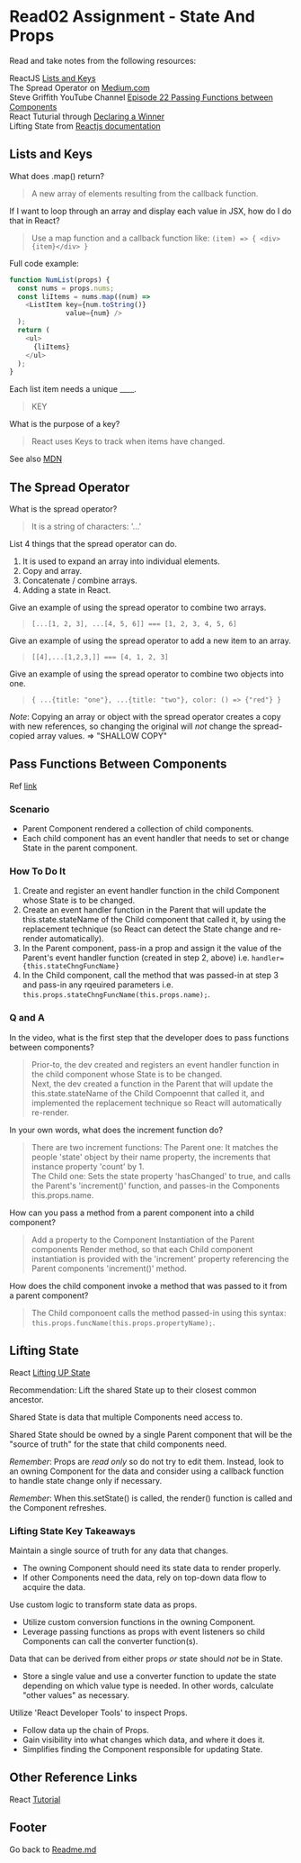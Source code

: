 # Read02 Assignment - State And Props

Read and take notes from the following resources:

ReactJS [Lists and Keys](https://reactjs.org/docs/lists-and-keys.html)  
The Spread Operator on [Medium.com](https://medium.com/coding-at-dawn/how-to-use-the-spread-operator-in-javascript-b9e4a8b06fab)  
Steve Griffith YouTube Channel [Episode 22 Passing Functions between Components](https://www.youtube.com/watch?v=c05OL7XbwXU)  
React Tuturial through [Declaring a Winner](https://reactjs.org/tutorial/tutorial.html)  
Lifting State from [Reactjs documentation](https://reactjs.org/docs/lifting-state-up.html)  

## Lists and Keys

What does .map() return?

> A new array of elements resulting from the callback function.  

If I want to loop through an array and display each value in JSX, how do I do that in React?

> Use a map function and a callback function like: `(item) => { <div>{item}</div> }`  

Full code example:

```javascript
function NumList(props) {
  const nums = props.nums;
  const liItems = nums.map((num) =>
    <ListItem key={num.toString()}
              value={num} />
  );
  return (
    <ul>
      {liItems}
    </ul>
  );
}
```

Each list item needs a unique ____.

> KEY  

What is the purpose of a key?

> React uses Keys to track when items have changed.  

See also [MDN](https://developer.mozilla.org/en-US/docs/Web/JavaScript/Reference/Global_Objects/Array/map)  

## The Spread Operator

What is the spread operator?

> It is a  string of characters: '...'  

List 4 things that the spread operator can do.

1. It is used to expand an array into individual elements.  
2. Copy and array.  
3. Concatenate / combine arrays.  
4. Adding a state in React.  

Give an example of using the spread operator to combine two arrays.

> `[...[1, 2, 3], ...[4, 5, 6]] === [1, 2, 3, 4, 5, 6]`  

Give an example of using the spread operator to add a new item to an array.

> `[[4],...[1,2,3,]] === [4, 1, 2, 3]`  

Give an example of using the spread operator to combine two objects into one.

> `{ ...{title: "one"}, ...{title: "two"}, color: () => {"red"} }`  

*Note*: Copying an array or object with the spread operator creates a copy with new references, so changing the original will *not* change the spread-copied array values. => "SHALLOW COPY"  

## Pass Functions Between Components

Ref [link](https://www.youtube.com/watch?v=c05OL7XbwXU)  

### Scenario

- Parent Component rendered a collection of child components.  
- Each child component has an event handler that needs to set or change State in the parent component.  

### How To Do It

1. Create and register an event handler function in the child Component whose State is to be changed.  
2. Create an event handler function in the Parent that will update the this.state.stateName of the Child component that called it, by using the replacement technique (so React can detect the State change and re-render automatically).  
3. In the Parent component, pass-in a prop and assign it the value of the Parent's event handler function (created in step 2, above) i.e. `handler={this.stateChngFuncName}`  
4. In the Child component, call the method that was passed-in at step 3 and pass-in any rqeuired parameters i.e. `this.props.stateChngFuncName(this.props.name);`.  

### Q and A

In the video, what is the first step that the developer does to pass functions between components?

> Prior-to, the dev created and registers an event handler function in the child component whose State is to be changed.  
> Next, the dev created a function in the Parent that will update the this.state.stateName of the Child Compoennt that called it, and implemented the replacement technique so React will automatically re-render.

In your own words, what does the increment function do?

> There are two increment functions:
> The Parent one: It matches the people 'state' object by their name property, the increments that instance property 'count' by 1.  
> The Child one: Sets the state property 'hasChanged' to true, and calls the Parent's 'increment()' function, and passes-in the Components this.props.name.  

How can you pass a method from a parent component into a child component?

> Add a property to the Component Instantiation of the Parent components Render method, so that each Child component instantiation is provided with the 'increment' property referencing the Parent components 'increment()' method.  

How does the child component invoke a method that was passed to it from a parent component?

> The Child componoent calls the method passed-in using this syntax: `this.props.funcName(this.props.propertyName);`.  

## Lifting State

React [Lifting UP State](https://reactjs.org/docs/lifting-state-up.html)  

Recommendation: Lift the shared State up to their closest common ancestor.

Shared State is data that multiple Components need access to.

Shared State should be owned by a single Parent component that will be the "source of truth" for the state that child components need.

*Remember*: Props are *read only* so do not try to edit them. Instead, look to an owning Component for the data and consider using a callback function to handle state change only if necessary.

*Remember*: When this.setState() is called, the render() function is called and the Component refreshes.

### Lifting State Key Takeaways

Maintain a single source of truth for any data that changes.

- The owning Component should need its state data to render properly.
- If other Components need the data, rely on top-down data flow to acquire the data.

Use custom logic to transform state data as props.

- Utilize custom conversion functions in the owning Component.
- Leverage passing functions as props with event listeners so child Components can call the converter function(s).

Data that can be derived from either props *or* state should *not* be in State.

- Store a single value and use a converter function to update the state depending on which value type is needed. In other words, calculate "other values" as necessary.

Utilize 'React Developer Tools' to inspect Props.

- Follow data up the chain of Props.
- Gain visibility into what changes which data, and where it does it.
- Simplifies finding the Component responsible for updating State.

## Other Reference Links

React [Tutorial](https://reactjs.org/tutorial/tutorial.html)

## Footer

Go back to [Readme.md](../README.html)  
